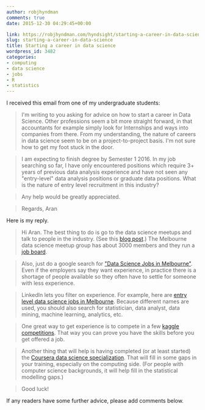 ```yaml
---
author: robjhyndman
comments: true
date: 2015-12-30 04:29:45+00:00

link: https://robjhyndman.com/hyndsight/starting-a-career-in-data-science/
slug: starting-a-career-in-data-science
title: Starting a career in data science
wordpress_id: 3482
categories:
- computing
- data science
- jobs
- R
- statistics
---
```


I received this email from one of my undergraduate students:



>I'm writing to you asking for advice on how to start a career in Data Science. Other professions seem a bit more straight forward, in that accountants for example simply look for Internships and ways into companies from there. From my understanding, the nature of careers in data science seem to be on a project-to-project basis. I'm not sure how to get my foot stuck in the door.

>I am expecting to finish degree by Semester 1 2016. In my job searching so far, I have only encountered positions which require 3+ years of previous data analysis experience and have not seen any "entry-level" data analysis positions or graduate data positions. What is the nature of entry level recruitment in this industry?

>Any help would be greatly appreciated.

>Regards,
>Aran


<!-- more -->

Here is my reply.



>Hi Aran. The best thing to do is go to the data science meetups and talk to people in the industry. (See this [blog post](https://robjhyndman.com/hyndsight/connect-with-local-employers/).) The Melbourne data science meetup group has about 3000 members and they run a [job board](http://www.meetup.com/Data-Science-Melbourne/messages/boards/forum/20509896).

>Also, just do a google search for ["Data Science Jobs in Melbourne"](https://www.google.com.au/search?q=data+science+jobs+in+melbourne). Even if the employers say they want experience, in practice there is a shortage of people available so they often have to settle for someone with less experience.

>LinkedIn lets you filter on experience. For example, here are [entry level data science jobs in Melbourne](https://www.linkedin.com/jobs/search?keywords=Data+Scientist&locationId=au%3A4900&f_E=2&trk=jobs_jserp_facet_exp). Because different names are used, you should also search for statistician, data analyst, data mining, machine learning, analytics, etc.

>One great way to get experience is to compete in a few [kaggle competitions](https://www.kaggle.com/competitions). That way you can prove you have the skills before you get offered a job.

>Another thing that will help is having completed (or at least started) the [Coursera data science specialization](https://www.coursera.org/specializations/jhu-data-science). That will fill in some gaps in your training, especially on the computing side. (For people with computer science backgrounds, it will help fill in the statistical modelling gaps.)

>Good luck!




If any readers have some further advice, please add comments below.
